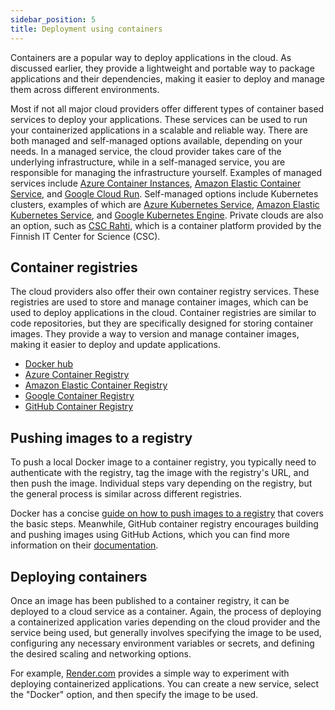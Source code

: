 ```yaml
---
sidebar_position: 5
title: Deployment using containers
---
```



Containers are a popular way to deploy applications in the cloud. As discussed earlier, they provide a lightweight and portable way to package applications and their dependencies, making it easier to deploy and manage them across different environments.

Most if not all major cloud providers offer different types of container based services to deploy your applications. These services can be used to run your containerized applications in a scalable and reliable way. There are both managed and self-managed options available, depending on your needs. In a managed service, the cloud provider takes care of the underlying infrastructure, while in a self-managed service, you are responsible for managing the infrastructure yourself. Examples of managed services include [Azure Container Instances](https://azure.microsoft.com/en-us/products/container-instances), [Amazon Elastic Container Service](https://aws.amazon.com/ecs/), and [Google Cloud Run](https://cloud.google.com/run). Self-managed options include Kubernetes clusters, examples of which are [Azure Kubernetes Service](https://azure.microsoft.com/en-us/services/kubernetes-service/), [Amazon Elastic Kubernetes Service](https://aws.amazon.com/eks/), and [Google Kubernetes Engine](https://cloud.google.com/kubernetes-engine). Private clouds are also an option, such as [CSC Rahti](https://rahti.csc.fi/), which is a container platform provided by the Finnish IT Center for Science (CSC).


## Container registries

The cloud providers also offer their own container registry services. These registries are used to store and manage container images, which can be used to deploy applications in the cloud. Container registries are similar to code repositories, but they are specifically designed for storing container images. They provide a way to version and manage container images, making it easier to deploy and update applications.

* [Docker hub](https://hub.docker.com/)
* [Azure Container Registry](https://azure.microsoft.com/en-us/services/container-registry/)
* [Amazon Elastic Container Registry](https://aws.amazon.com/ecr/)
* [Google Container Registry](https://cloud.google.com/container-registry)
* [GitHub Container Registry](https://docs.github.com/en/packages/working-with-a-github-packages-registry/working-with-the-container-registry)


## Pushing images to a registry

To push a local Docker image to a container registry, you typically need to authenticate with the registry, tag the image with the registry's URL, and then push the image. Individual steps vary depending on the registry, but the general process is similar across different registries. 

Docker has a concise [guide on how to push images to a registry](https://docs.docker.com/get-started/introduction/build-and-push-first-image/) that covers the basic steps. Meanwhile, GitHub container registry encourages building and pushing images using GitHub Actions, which you can find more information on their [documentation](https://docs.github.com/en/packages/working-with-a-github-packages-registry/working-with-the-container-registry).


## Deploying containers

Once an image has been published to a container registry, it can be deployed to a cloud service as a container. Again, the process of deploying a containerized application varies depending on the cloud provider and the service being used, but generally involves specifying the image to be used, configuring any necessary environment variables or secrets, and defining the desired scaling and networking options.

For example, [Render.com](https://render.com/docs/deploying-an-image) provides a simple way to experiment with deploying containerized applications. You can create a new service, select the "Docker" option, and then specify the image to be used.
